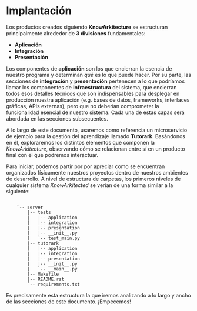 # Implantación

<!--Estructura y patrones de diseño para la implantación de **KnowArkitecture**.-->

<!--- [**Aplicación**](2_implantacion/2.1/2.1_aplicacion.md)-->
<!--- [**Integración**](2_implantacion/2.2/2.2_integration.md)-->
<!--- [**Presentación**](2_implantacion/2.3/2.3_presentation.md)-->
<!--- [**Test**](2_implantacion/2.4/2.4_test.md)-->

Los productos creados siguiendo **KnowArkitecture** se estructuran
principalmente alrededor de **3 divisiones** fundamentales:

- **Aplicación**
- **Integración**
- **Presentación**

Los componentes de **aplicación** son los que encierran la esencia de nuestro
programa y determinan *qué* es lo que puede hacer. Por su parte, las secciones
de **integración** y **presentación** pertenecen a lo que podríamos llamar los
componentes de **infraestructura** del sistema, que encierran todos esos
detalles técnicos que son indispensables para desplegar en producción nuestra
aplicación (e.g. bases de datos, frameworks, interfaces gráficas,
APIs externas), pero que no deberían comprometer la funcionalidad esencial
de nuestro sistema. Cada una de estas capas será abordada en las secciones
subsecuentes.

A lo largo de este documento, usaremos como referencia un microservicio
de ejemplo para la gestión del aprendizaje llamado **Tutorark**.
Basándonos en él, exploraremos los distintos elementos que componen la
*KnowArkitecture*, observando cómo se relacionan entre sí en un producto final
con el que podremos interactuar.

Para iniciar, podemos  partir por por apreciar como se encuentran organizados
físicamente nuestros proyectos dentro de nuestros ambientes de desarrollo.
A nivel de estructura de carpetas, los primeros niveles de cualquier sistema
*KnowArkitected* se verían de una forma similar a la siguiente:

```

    `-- server
        |-- tests
        |   |-- application
        |   |-- integration
        |   |-- presentation
        |   |-- __init__.py
        |   `-- test_main.py
        |-- tutorark
        |   |-- application
        |   |-- integration
        |   |-- presentation
        |   |-- __init__.py
        |   `-- __main__.py
        |-- Makefile
        |-- README.rst
        `-- requirements.txt

```

Es precisamente esta estructura la que iremos analizando a lo largo y ancho
de las secciones de este documento. ¡Empecemos!
